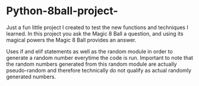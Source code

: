 # Python-8ball-project-

Just a fun little project I created to test the new functions and techniques I learned. 
In this project you ask the Magic 8 Ball a question, and using its magical powers the Magic 8 Ball provides an answer.

Uses if and elif statements as well as the random module in order to generate a random number everytime the code is run. Important to note that the random numbers generated from this random module are actually pseudo-random and therefore technically do not qualify as actual randomly generated numbers. 
